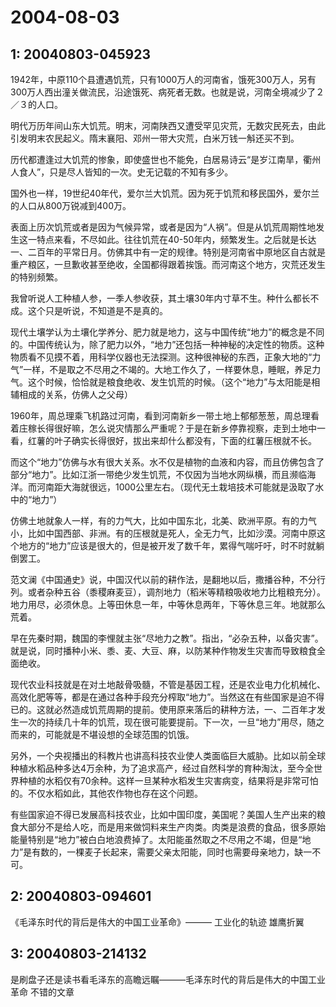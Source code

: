 # 2004-08-03

## 1: 20040803-045923

1942年，中原110个县遭遇饥荒，只有1000万人的河南省，饿死300万人，另有300万人西出潼关做流民，沿途饿死、病死者无数。也就是说，河南全境减少了２／３的人口。

明代万历年间山东大饥荒。明末，河南陕西又遭受罕见灾荒，无数灾民死去，由此引发明末农民起义。隋末襄阳、邓州一带大灾荒，白米万钱一斛还买不到。

历代都遭逢过大饥荒的惨象，即使盛世也不能免，白居易诗云“是岁江南旱，衢州人食人”，只是尽人皆知的一次。史无记载的不知有多少。

国外也一样，19世纪40年代，爱尔兰大饥荒。因为死于饥荒和移民国外，爱尔兰的人口从800万锐减到400万。

表面上历次饥荒或者是因为气候异常，或者是因为“人祸”。但是从饥荒周期性地发生这一特点来看，不尽如此。往往饥荒在40-50年内，频繁发生。之后就是长达一、二百年的平常日月。仿佛其中有一定的规律。特别是河南省中原地区自古就是重产粮区，一旦歉收甚至绝收，全国都得跟着挨饿。而河南这个地方，灾荒还发生的特别频繁。

我曾听说人工种植人参，一季人参收获，其土壤30年内寸草不生。种什么都长不成。这个只是听说，不知道是不是真的。

现代土壤学认为土壤化学养分、肥力就是地力，这与中国传统“地力”的概念是不同的。中国传统认为，除了肥力以外，“地力”还包括一种神秘的决定性的物质。这种物质看不见摸不着，用科学仪器也无法探测。这种很神秘的东西，正象大地的“力气”一样，不是取之不尽用之不竭的。大地工作久了，一样要休息，睡眠，养足力气。这个时候，恰恰就是粮食绝收、发生饥荒的时候。（这个“地力”与太阳能是相辅相成的关系，仿佛人之父母）

1960年，周总理乘飞机路过河南，看到河南新乡一带土地上郁郁葱葱，周总理看着庄稼长得很好嘛，怎么说灾情那么严重呢？于是在新乡停靠视察，走到土地中一看，红薯的叶子确实长得很好，拔出来却什么都没有，下面的红薯压根就不长。

而这个“地力”仿佛与水有很大关系。水不仅是植物的血液和内容，而且仿佛包含了部分“地力”。比如江浙一带绝少发生饥荒，不仅因为当地水网纵横，而且濒临海洋。而河南距大海就很远，1000公里左右。（现代无土栽培技术可能就是汲取了水中的“地力”）

仿佛土地就象人一样，有的力气大，比如中国东北，北美、欧洲平原。有的力气小，比如中国西部、非洲。有的压根就是死人，全无力气，比如沙漠。河南中原这个地方的“地力”应该是很大的，但是被开发了数千年，累得气喘吁吁，时不时就躺倒罢工。

范文澜《中国通史》说，中国汉代以前的耕作法，是翻地以后，撒播谷种，不分行列。或者杂种五谷（黍稷麻麦豆），调剂地力（稻米等精粮吸收地力比粗粮充分）。地力用尽，必须休息。上等田休息一年，中等休息两年，下等休息三年。地就那么荒着。

早在先秦时期，魏国的李悝就主张“尽地力之教”。指出，“必杂五种，以备灾害”。就是说，同时播种小米、黍、麦、大豆、麻，以防某种作物发生灾害而导致粮食全面绝收。

现代农业科技就是在对土地敲骨吸髓，不管是基因工程，还是农业电力化机械化、高效化肥等等，都是在通过各种手段充分榨取“地力”。当然这在有些国家是迫不得已的。这就必然造成饥荒周期的提前。使用原来落后的耕种方法，一、二百年才发生一次的持续几十年的饥荒，现在很可能要提前。下一次，一旦“地力”用尽，随之而来的，可能就是不堪设想的全球范围的饥饿。

另外，一个央视播出的科教片也讲高科技农业使人类面临巨大威胁。比如以前全球种植水稻品种多达4万余种，为了追求高产，经过自然科学的育种淘汰，至今全世界种植的水稻仅有70余种。这样一旦某种水稻发生灾害病变，结果将是非常可怕的。不仅水稻如此，其他农作物也存在这个问题。

有些国家迫不得已发展高科技农业，比如中国印度，美国呢？美国人生产出来的粮食大部分不是给人吃，而是用来做饲料来生产肉类。肉类是浪费的食品，很多原始能量特别是“地力”被白白地浪费掉了。太阳能虽然取之不尽用之不竭，但是“地力”是有数的，一棵麦子长起来，需要父亲太阳能，同时也需要母亲地力，缺一不可。

## 2: 20040803-094601

《毛泽东时代的背后是伟大的中国工业革命》——— 工业化的轨迹 雄鹰折翼

## 3: 20040803-214132

是刷盘子还是读书看毛泽东的高瞻远瞩———毛泽东时代的背后是伟大的中国工业革命 不错的文章

